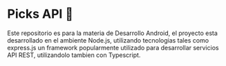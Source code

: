 # Picks API 🎸
Este repositorio es para la materia de Desarrollo Android, el proyecto esta desarrollado en el ambiente Node.js, utilizando tecnologias tales como express.js un framework popularmente utilizado para desarrollar servicios API REST, utilizandolo tambien con Typescript. 
